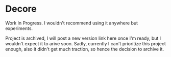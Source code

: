 # Decore

Work In Progress. I wouldn't recommend using it anywhere but experiments.

Project is archived, I will post a new version link here once I'm ready, but I wouldn't expect it to arive soon. Sadly, currently I can't prioritize this project enough, also it didn't get much traction, so hence the decision to archive it.
